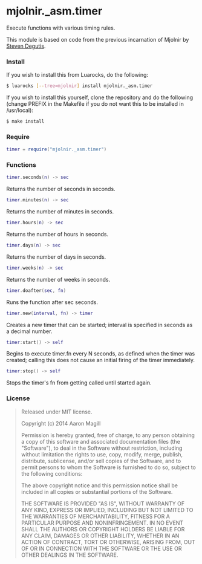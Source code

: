 mjolnir._asm.timer
==================

Execute functions with various timing rules.

This module is based on code from the previous incarnation of Mjolnir by [Steven Degutis](https://github.com/sdegutis/).

### Install

If you wish to install this from Luarocks, do the following:

~~~bash
$ luarocks [--tree=mjolnir] install mjolnir._asm.timer
~~~

If you wish to install this yourself, clone the repository and do the following (change PREFIX in the Makefile if you do not want this to be installed in /usr/local):

~~~bash
$ make install
~~~

### Require

~~~lua
timer = require("mjolnir._asm.timer")
~~~

### Functions

~~~lua
timer.seconds(n) -> sec
~~~
Returns the number of seconds in seconds.

~~~lua
timer.minutes(n) -> sec
~~~
Returns the number of minutes in seconds.

~~~lua
timer.hours(n) -> sec
~~~
Returns the number of hours in seconds.

~~~lua
timer.days(n) -> sec
~~~
Returns the number of days in seconds.

~~~lua
timer.weeks(n) -> sec
~~~
Returns the number of weeks in seconds.

~~~lua
timer.doafter(sec, fn)
~~~
Runs the function after sec seconds.

~~~lua
timer.new(interval, fn) -> timer
~~~
Creates a new timer that can be started; interval is specified in seconds as a decimal number.

~~~lua
timer:start() -> self
~~~
Begins to execute timer.fn every N seconds, as defined when the timer was created; calling this does not cause an initial firing of the timer immediately.

~~~lua
timer:stop() -> self
~~~
Stops the timer's fn from getting called until started again.


### License

> Released under MIT license.
>
> Copyright (c) 2014 Aaron Magill
>
> Permission is hereby granted, free of charge, to any person obtaining a copy
> of this software and associated documentation files (the "Software"), to deal
> in the Software without restriction, including without limitation the rights
> to use, copy, modify, merge, publish, distribute, sublicense, and/or sell
> copies of the Software, and to permit persons to whom the Software is
> furnished to do so, subject to the following conditions:
>
> The above copyright notice and this permission notice shall be included in
> all copies or substantial portions of the Software.
>
> THE SOFTWARE IS PROVIDED "AS IS", WITHOUT WARRANTY OF ANY KIND, EXPRESS OR
> IMPLIED, INCLUDING BUT NOT LIMITED TO THE WARRANTIES OF MERCHANTABILITY,
> FITNESS FOR A PARTICULAR PURPOSE AND NONINFRINGEMENT. IN NO EVENT SHALL THE
> AUTHORS OR COPYRIGHT HOLDERS BE LIABLE FOR ANY CLAIM, DAMAGES OR OTHER
> LIABILITY, WHETHER IN AN ACTION OF CONTRACT, TORT OR OTHERWISE, ARISING FROM,
> OUT OF OR IN CONNECTION WITH THE SOFTWARE OR THE USE OR OTHER DEALINGS IN
> THE SOFTWARE.
